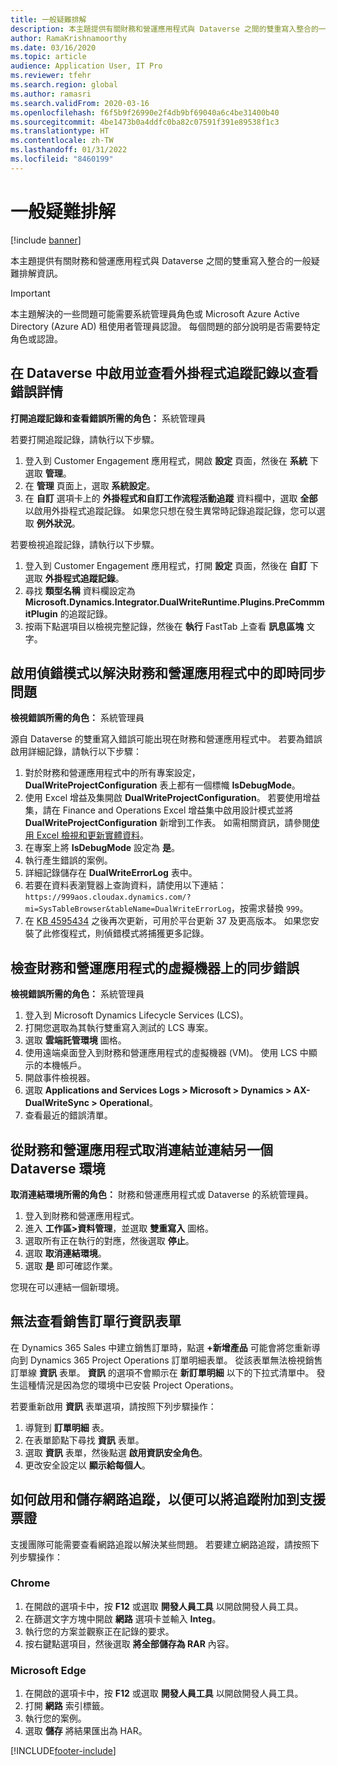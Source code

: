 ```yaml
---
title: 一般疑難排解
description: 本主題提供有關財務和營運應用程式與 Dataverse 之間的雙重寫入整合的一般疑難排解資訊。
author: RamaKrishnamoorthy
ms.date: 03/16/2020
ms.topic: article
audience: Application User, IT Pro
ms.reviewer: tfehr
ms.search.region: global
ms.author: ramasri
ms.search.validFrom: 2020-03-16
ms.openlocfilehash: f6f5b9f26990e2f4db9bf69040a6c4be31400b40
ms.sourcegitcommit: 4be1473b0a4ddfc0ba82c07591f391e89538f1c3
ms.translationtype: HT
ms.contentlocale: zh-TW
ms.lasthandoff: 01/31/2022
ms.locfileid: "8460199"
---
```

# <a name="general-troubleshooting"></a>一般疑難排解

[!include [banner](../../includes/banner.md)]



本主題提供有關財務和營運應用程式與 Dataverse 之間的雙重寫入整合的一般疑難排解資訊。

> [!IMPORTANT]
> 本主題解決的一些問題可能需要系統管理員角色或 Microsoft Azure Active Directory (Azure AD) 租使用者管理員認證。 每個問題的部分說明是否需要特定角色或認證。

## <a name="enable-and-view-the-plug-in-trace-log-in-dataverse-to-view-error-details"></a><a id="enable-view-trace"></a>在 Dataverse 中啟用並查看外掛程式追蹤記錄以查看錯誤詳情

**打開追蹤記錄和查看錯誤所需的角色：** 系統管理員

若要打開追蹤記錄，請執行以下步驟。

1. 登入到 Customer Engagement 應用程式，開啟 **設定** 頁面，然後在 **系統** 下選取 **管理**。
2. 在 **管理** 頁面上，選取 **系統設定**。
3. 在 **自訂** 選項卡上的 **外掛程式和自訂工作流程活動追蹤** 資料欄中，選取 **全部** 以啟用外掛程式追蹤記錄。 如果您只想在發生異常時記錄追蹤記錄，您可以選取 **例外狀況**。


若要檢視追蹤記錄，請執行以下步驟。

1. 登入到 Customer Engagement 應用程式，打開 **設定** 頁面，然後在 **自訂** 下選取 **外掛程式追蹤記錄**。
2. 尋找 **類型名稱** 資料欄設定為 **Microsoft.Dynamics.Integrator.DualWriteRuntime.Plugins.PreCommmitPlugin** 的追蹤記錄。
3. 按兩下點選項目以檢視完整記錄，然後在 **執行** FastTab 上查看 **訊息區塊** 文字。

## <a name="enable-debug-mode-to-troubleshoot-live-synchronization-issues-in-finance-and-operations-apps"></a>啟用偵錯模式以解決財務和營運應用程式中的即時同步問題

**檢視錯誤所需的角色：** 系統管理員

源自 Dataverse 的雙重寫入錯誤可能出現在財務和營運應用程式中。 若要為錯誤啟用詳細記錄，請執行以下步驟：

1. 對於財務和營運應用程式中的所有專案設定，**DualWriteProjectConfiguration** 表上都有一個標幟 **IsDebugMode**。
2. 使用 Excel 增益及集開啟 **DualWriteProjectConfiguration**。 若要使用增益集，請在 Finance and Operations Excel 增益集中啟用設計模式並將 **DualWriteProjectConfiguration** 新增到工作表。 如需相關資訊，請參閱[使用 Excel 檢視和更新實體資料](../../office-integration/use-excel-add-in.md)。
3. 在專案上將 **IsDebugMode** 設定為 **是**。
4. 執行產生錯誤的案例。
5. 詳細記錄儲存在 **DualWriteErrorLog** 表中。
6. 若要在資料表瀏覽器上查詢資料，請使用以下連結：`https://999aos.cloudax.dynamics.com/?mi=SysTableBrowser&tableName=DualWriteErrorLog`，按需求替換 `999`。
7. 在 [KB 4595434](https://fix.lcs.dynamics.com/Issue/Details?kb=4595434&bugId=527820&dbType=3&qc=98e5dc124ac125c57ad633d885ac612aea3ddb8f4abf9d71ab3aa354f2e06cbe) 之後再次更新，可用於平台更新 37 及更高版本。 如果您安裝了此修復程式，則偵錯模式將捕獲更多記錄。  

## <a name="check-synchronization-errors-on-the-virtual-machine-for-the-finance-and-operations-app"></a>檢查財務和營運應用程式的虛擬機器上的同步錯誤

**檢視錯誤所需的角色：** 系統管理員

1. 登入到 Microsoft Dynamics Lifecycle Services (LCS)。
2. 打開您選取為其執行雙重寫入測試的 LCS 專案。
3. 選取 **雲端託管環境** 圖格。
4. 使用遠端桌面登入到財務和營運應用程式的虛擬機器 (VM)。 使用 LCS 中顯示的本機帳戶。
5. 開啟事件檢視器。
6. 選取 **Applications and Services Logs \> Microsoft \> Dynamics \> AX-DualWriteSync \> Operational**。
7. 查看最近的錯誤清單。

## <a name="unlink-and-link-another-dataverse-environment-from-a-finance-and-operations-app"></a>從財務和營運應用程式取消連結並連結另一個 Dataverse 環境

**取消連結環境所需的角色：** 財務和營運應用程式或 Dataverse 的系統管理員。

1. 登入到財務和營運應用程式。
2. 進入 **工作區\>資料管理**，並選取 **雙重寫入** 圖格。
3. 選取所有正在執行的對應，然後選取 **停止**。
4. 選取 **取消連結環境**。
5. 選取 **是** 即可確認作業。

您現在可以連結一個新環境。

## <a name="unable-to-view-the-sales-order-line-information-form"></a>無法查看銷售訂單行資訊表單 

在 Dynamics 365 Sales 中建立銷售訂單時，點選 **+新增產品** 可能會將您重新導向到 Dynamics 365 Project Operations 訂單明細表單。 從該表單無法檢視銷售訂單線 **資訊** 表單。 **資訊** 的選項不會顯示在 **新訂單明細** 以下的下拉式清單中。 發生這種情況是因為您的環境中已安裝 Project Operations。

若要重新啟用 **資訊** 表單選項，請按照下列步驟操作：

1. 導覽到 **訂單明細** 表。
2. 在表單節點下尋找 **資訊** 表單。
3. 選取 **資訊** 表單，然後點選 **啟用資訊安全角色**。
4. 更改安全設定以 **顯示給每個人**。

## <a name="how-to-enable-and-save-network-trace-so-that-traces-can-be-attached-to-support-tickets"></a>如何啟用和儲存網路追蹤，以便可以將追蹤附加到支援票證

支援團隊可能需要查看網路追蹤以解決某些問題。 若要建立網路追蹤，請按照下列步驟操作：

### <a name="chrome"></a>Chrome

1. 在開啟的選項卡中，按 **F12** 或選取 **開發人員工具** 以開啟開發人員工具。
2. 在篩選文字方塊中開啟 **網路** 選項卡並輸入 **Integ**。
3. 執行您的方案並觀察正在記錄的要求。
4. 按右鍵點選項目，然後選取 **將全部儲存為 RAR** 內容。

### <a name="microsoft-edge"></a>Microsoft Edge

1. 在開啟的選項卡中，按 **F12** 或選取 **開發人員工具** 以開啟開發人員工具。
2. 打開 **網路** 索引標籤。
3. 執行您的案例。
4. 選取 **儲存** 將結果匯出為 HAR。

[!INCLUDE[footer-include](../../../../includes/footer-banner.md)]
